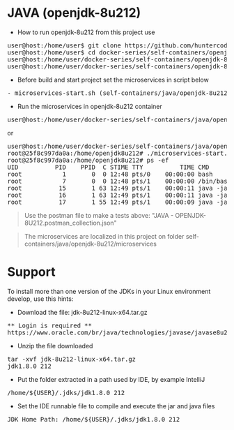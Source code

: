# JAVA (openjdk-8u212)

- How to run openjdk-8u212 from this project use

<pre>
user@host:/home/user$ git clone https://github.com/huntercodexs/docker-series.git .
user@host:/home/user$ cd docker-series/self-containers/openjdk-8u212
user@host:/home/user/docker-series/self-containers/openjdk-8u212$ docker-compose up --build (in first time)
user@host:/home/user/docker-series/self-containers/openjdk-8u212$ docker-compose start (in the next times)
</pre>

- Before build and start project set the microservices in script below

<pre>
- microservices-start.sh (self-containers/java/openjdk-8u212/microservices/microservices-start.sh)
</pre>

- Run the microservices in openjdk-8u212 container

<pre>
user@host:/home/user/docker-series/self-containers/java/openjdk-8u212$ docker exec -it openjdk-8u212 ./microservices-start.sh
</pre>

or

<pre>
user@host:/home/user/docker-series/self-containers/java/openjdk-8u212$ docker exec -it openjdk-8u212 /bin/bash
root@25f8c997da0a:/home/openjdk8u212# ./microservices-start.sh
root@25f8c997da0a:/home/openjdk8u212# ps -ef
UID          PID    PPID  C STIME TTY          TIME CMD
root           1       0  0 12:48 pts/0    00:00:00 bash
root           7       0  0 12:48 pts/1    00:00:00 /bin/bash
root          15       1 63 12:49 pts/1    00:00:11 java -jar SIMPLE-API-USERS-22.01.1-SNAPSHOT.jar
root          16       1 63 12:49 pts/1    00:00:11 java -jar SIMPLE-API-SALES-22.01.1-SNAPSHOT.jar
root          17       1 55 12:49 pts/1    00:00:09 java -jar SIMPLE-API-SUPPLIES-22.01.1-SNAPSHOT.jar
</pre>

> Use the postman file to make a tests above: "JAVA - OPENJDK-8U212.postman_collection.json"

> The microservices are localized in this project on folder self-containers/java/openjdk-8u212/microservices


# Support

To install more than one version of the JDKs in your Linux environment develop, use this hints:

- Download the file: jdk-8u212-linux-x64.tar.gz
<pre>
** Login is required **
https://www.oracle.com/br/java/technologies/javase/javase8u211-later-archive-downloads.html
</pre>

- Unzip the file downloaded
<pre>
tar -xvf jdk-8u212-linux-x64.tar.gz
jdk1.8.0_212
</pre>

- Put the folder extracted in a path used by IDE, by example IntelliJ
<pre>
/home/${USER}/.jdks/jdk1.8.0_212
</pre>

- Set the IDE runnable file to compile and execute the jar and java files
<pre>
JDK Home Path: /home/${USER}/.jdks/jdk1.8.0_212
</pre>

